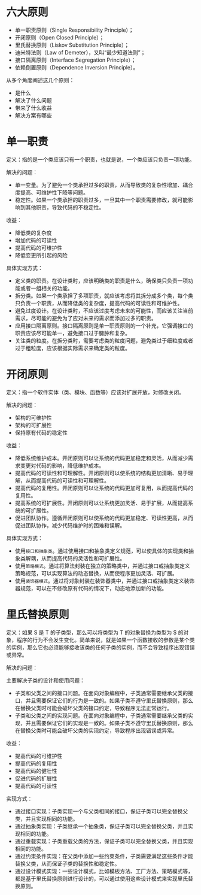 # 六大原则

- 单一职责原则（Single Responsibility Principle）；
- 开闭原则（Open Closed Principle）；
- 里氏替换原则（Liskov Substitution Principle）；
- 迪米特法则（Law of Demeter），又叫“最少知道法则”；
- 接口隔离原则（Interface Segregation Principle）；
- 依赖倒置原则（Dependence Inversion Principle）。

从多个角度阐述这几个原则：

- 是什么
- 解决了什么问题
- 带来了什么收益
- 解决方案有哪些

# 单一职责

定义：指的是一个类应该只有一个职责，也就是说，一个类应该只负责一项功能。

解决的问题：

- 单一变量。为了避免一个类承担过多的职责，从而导致类的复杂性增加、耦合度提高、可维护性下降等问题。
- 稳定性。如果一个类承担的职责过多，一旦其中一个职责需要修改，就可能影响到其他职责，导致代码的不稳定性。

收益：

- 降低类的复杂度
- 增加代码的可读性
- 提高代码的可维护性
- 降低变更所引起的风险

具体实现方式：

- 定义类的职责。在设计类时，应该明确类的职责是什么，确保类只负责一项功能或者一组相关的功能。
- 拆分类。如果一个类承担了多项职责，就应该考虑将其拆分成多个类，每个类只负责一个职责，从而降低类的复杂度，提高代码的可读性和可维护性。
- 避免过度设计。在设计类时，不应该过度考虑未来的可能性，而应该关注当前需求，尽可能的避免为了应对未来的需求而添加过多的职责。
- 应用接口隔离原则。接口隔离原则是单一职责原则的一个补充，它强调接口的职责应该尽可能单一，避免接口过于臃肿和复杂。
- 关注类的粒度。在拆分类时，需要考虑类的粒度问题，避免类过于细粒度或者过于粗粒度，应该根据实际需求来确定类的粒度。

# 开闭原则

定义：指一个软件实体（类、模块、函数等）应该对扩展开放，对修改关闭。

解决的问题：

- 架构的可维护性
- 架构的可扩展性
- 保持原有代码的稳定性

收益：

- 降低系统维护成本。开闭原则可以让系统的代码更加稳定和灵活，从而减少需求变更对代码的影响，降低维护成本。
- 提高代码的可读性和可理解性。开闭原则可以使系统的结构更加清晰、易于理解，从而提高代码的可读性和可理解性。
- 提高代码的复用性。开闭原则可以让系统的代码更加可复用，从而提高代码的复用性。
- 提高系统的可扩展性。开闭原则可以让系统更加灵活、易于扩展，从而提高系统的可扩展性。
- 促进团队协作。遵循开闭原则可以使系统的代码更加稳定、可读性更高，从而促进团队协作，减少代码维护时的困难和误解。

具体实现方式：

- 使用`接口和抽象类`。通过使用接口和抽象类定义规范，可以使具体的实现类和抽象类解耦，从而提高代码的灵活性和可扩展性。
- 使用`策略模式`。通过将算法封装在独立的策略类中，并通过接口或抽象类定义策略规范，可以实现算法的动态替换，从而使程序更加灵活、可扩展。
- 使用`装饰器模式`。通过将对象封装在装饰器类中，并通过接口或抽象类定义装饰器规范，可以在不修改原有代码的情况下，动态地添加新的功能。

# 里氏替换原则

定义：如果 S 是 T 的子类型，那么可以将类型为 T 的对象替换为类型为 S 的对象，程序的行为不会发生变化。简单来说，就是如果一个函数接收的参数是某个类的实例，那么它也必须能够接收该类的任何子类的实例，而不会导致程序出现错误或异常。

解决的问题：

主要解决子类的设计和使用问题：

- 子类和父类之间的接口问题。在面向对象编程中，子类通常需要继承父类的接口，并且需要保证它们的行为是一致的。如果子类不遵守里氏替换原则，那么在替换父类时可能会破坏父类的接口约定，导致程序无法正常运行。
- 子类和父类之间的实现问题。在面向对象编程中，子类通常需要继承父类的实现，并且需要保证它们的实现是一致的。如果子类不遵守里氏替换原则，那么在替换父类时可能会破坏父类的实现约定，导致程序出现错误或异常。

收益：

- 提高代码的可维护性
- 提高代码的复用性
- 提高代码的健壮性
- 促进代码的扩展性
- 提高代码的可读性

实现方式：

- 通过接口实现：子类实现一个与父类相同的接口，保证子类可以完全替换父类，并且实现相同的功能。
- 通过抽象类实现：子类继承一个抽象类，保证子类可以完全替换父类，并且实现相同的功能。
- 通过重载实现：子类重载父类的方法，保证子类可以完全替换父类，并且实现相同的功能。
- 通过约束条件实现：在父类中添加一些约束条件，子类需要满足这些条件才能替换父类，从而保证子类的替换性和稳定性。
- 通过设计模式实现：一些设计模式，比如模板方法、工厂方法、策略模式等，都是基于里氏替换原则进行设计的，可以通过使用这些设计模式来实现里氏替换原则。
